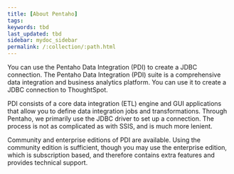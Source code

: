 ```yaml
---
title: [About Pentaho]
tags:
keywords: tbd
last_updated: tbd
sidebar: mydoc_sidebar
permalink: /:collection/:path.html
---
```

You can use the Pentaho Data Integration (PDI) to create a JDBC connection. The Pentaho Data Integration (PDI) suite is a comprehensive data integration and business analytics platform. You can use it to create a JDBC connection to ThoughtSpot.

PDI consists of a core data integration (ETL) engine and GUI applications that allow you to define data integration jobs and transformations. Through Pentaho, we primarily use the JDBC driver to set up a connection. The process is not as complicated as with SSIS, and is much more lenient.

Community and enterprise editions of PDI are available. Using the community edition is sufficient, though you may use the enterprise edition, which is subscription based, and therefore contains extra features and provides technical support.
